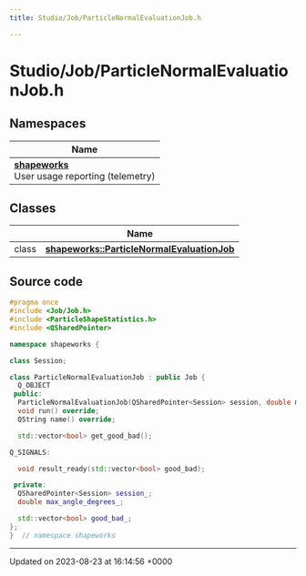 ```yaml
---
title: Studio/Job/ParticleNormalEvaluationJob.h

---
```


# Studio/Job/ParticleNormalEvaluationJob.h



## Namespaces

| Name           |
| -------------- |
| **[shapeworks](../Namespaces/namespaceshapeworks.md)** <br>User usage reporting (telemetry)  |

## Classes

|                | Name           |
| -------------- | -------------- |
| class | **[shapeworks::ParticleNormalEvaluationJob](../Classes/classshapeworks_1_1ParticleNormalEvaluationJob.md)**  |




## Source code

```cpp
#pragma once
#include <Job/Job.h>
#include <ParticleShapeStatistics.h>
#include <QSharedPointer>

namespace shapeworks {

class Session;

class ParticleNormalEvaluationJob : public Job {
  Q_OBJECT
 public:
  ParticleNormalEvaluationJob(QSharedPointer<Session> session, double max_angle_degrees);
  void run() override;
  QString name() override;

  std::vector<bool> get_good_bad();

Q_SIGNALS:

  void result_ready(std::vector<bool> good_bad);

 private:
  QSharedPointer<Session> session_;
  double max_angle_degrees_;

  std::vector<bool> good_bad_;
};
}  // namespace shapeworks
```


-------------------------------

Updated on 2023-08-23 at 16:14:56 +0000
